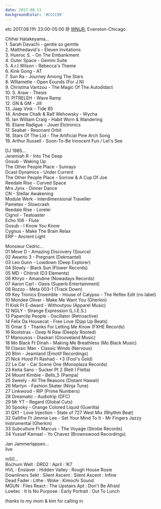```yaml
---
date: 2017.08.11
backgroundColor: '#CCCC99'
---
```


etc 2017.08.11fr 23:00-05:00 @ [WNUR](http://www.wnur.org/), Evanston-Chicago  

Chihei Hatakeyama...  
1\. Sarah Davachi - gentle so gemtle  
2\. Matthedavid's - Eleven Invitations  
3\. Hueroc S. - On The Embankment  
4\. Outer Space - Gemini Suite  
5\. A.r.t Wilson - Rebecca's Theme  
6\. Kink Gong - AT  
7\. Sun Ra - Journey Among The Stars  
8\. Wlllamette - Open Eounds (For J.N)  
9\. Christina Vantzou - The Magic Of The Autodidact  
10\. S. Araw - Thesis  
11\. PITRELEH - Wave Ramp  
12\. GN & GM - Jill  
13\. Jaap Vink - Tide 85  
14\. Andrew Chalk & Ralf Wehowsky - Wycha  
15\. Ian William Craig - Habit Worn & Wandering  
16\. Eliane Radigue - Jouet Elctronics  
17\. Seabat - Resonant Orbit  
18\. Stars Of The Lid - The Artificial Pine Arch Song  
19\. Arthur Russell - Soon-To-Be Innocent Fun / Let's See  

DJ 1985...  
Jeremiah R - Into The Deep  
Gosub - Waking Up  
The Other People Place - Sunrays  
Dcast Dynamics - Under Current  
The Other People Place - Sorrow & A Cup Of Joe  
Reedale Rise - Curved Space  
Mrs Jynx - Dinner Dance  
CN - Stellar Awakening  
Module Werk - Interdimensional Traveller  
Pametex - Slowcrash  
Reedale Rise - Lorelei  
Cignol - Teatoaster  
Echo 106 - Flute  
Gosub - I Know You Know  
Cygnus - Make The Brain Relax  
ERP - Ancient Light  

Monsieur Cedric...  
01 Move D - Amazing Discovery (Source)  
02 Awanto 3 - Pregnant (Dekmantel)  
03 Leo Gunn - Lowdown (Deep Explorer)  
04 Slowly - Black Sun (Flower Records)  
05 MD - Chitroit (D3 Elements)  
06 Khryo - Amandine (Nowadays Records)  
07 Aaron Carl - Oasis (Superb Entertainment)  
08 Rozzo - Meta 003-1 (Track Down)  
09 Key Tronics Ensemble - House of Calypso - The Reflex Edit (no label)  
10 Mondee Oliver - Make Me Want You (Gherkin)  
11 Kisk Ft E-dward - Withoutyou (Apparel Music)  
12 NGLY - Strange Expression (L.I.E.S.)  
13 Paperclip People - Oscillator (Retroactive)  
14 Felix Da Housecat - Free Love (Djap Up Beats)  
15 Omar S - Thanks For Letting Me Know (FXHE Records)  
16 Rootstrax - Deep N Raw (Deeply Rooted)  
17 Manousos - Diaskari (Grooveland Music)  
18 Mo Black Ft Dinah - Making Me Breathless (Mo Black Music)  
19 Classic Man - Classic Winds (Nervous)  
20 Blim - Jeamland (Emotif Recordings)  
21 Nick Hood Ft Rashad - +3 (Fool's Gold)  
22 Le Car - Car Scene One (Monoplaza Records)  
23 Keita Sano - Sucker Pt 2 (Rett I Fletta)  
24 Mount Kimbie - Bells\_5 (Pampa)  
25 Sweely - All The Reasons (Distant Hawaii)  
26 Martyn - Fashion Skater (Ninja Tune)  
27 Linkwood - RIP (Prime Numbers)  
28 Dreamatic - Audiotrip (DFC)  
29 Mr YT - Regard (Global Cuts)  
30 Spooky - Orange Colored Liquid (Guerilla)  
31 QX1 - Love Injection - State of 727 West Mix (Rhythm Beat)  
32 Gallifre Ft Jimmie Lee - Set Your Mind To It - Mr Fingers Jazzy Instrumental (Gherkin)  
33 Subculture Ft Marcus - The Voyage (Strobe Records)  
34 Yussef Kamaal - Yo Chavez (Brownswood Recordings)  

Jan Jammerlappen...  
live  

m50...  
Bochum Welt : DRD2 : April : !K7  
HVL : Enslaver : Hidden Valley : Rough House Rosie  
Downliners Sekt : Silent Ascent : Silent Ascent : Infine  
Dead Fader : Lithe : Woke : Kimochi Sound  
MGUN : Files React : The Upstairs Apt : Don't Be Afraid  
Lowtec : It Is No Purpose : Early Portrait : Out To Lunch  

thanks to my mom & kim for calling in